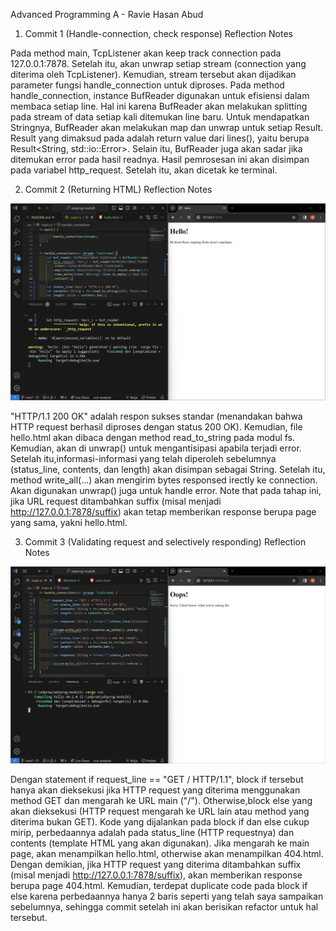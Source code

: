 Advanced Programming A - Ravie Hasan Abud

1. Commit 1 (Handle-connection, check response) Reflection Notes

Pada method main, TcpListener akan keep track connection pada 127.0.0.1:7878. Setelah itu, akan unwrap setiap stream (connection yang diterima oleh TcpListener). Kemudian, stream tersebut akan dijadikan parameter fungsi handle_connection untuk diproses. Pada method handle_connection, instance BufReader digunakan untuk efisiensi dalam membaca setiap line. Hal ini karena BufReader akan melakukan splitting pada stream of data setiap kali ditemukan line baru. Untuk mendapatkan Stringnya, BufReader akan melakukan map dan unwrap untuk setiap Result. Result yang dimaksud pada adalah return value dari lines(), yaitu berupa Result<String, std::io::Error>. Selain itu, BufReader juga akan sadar jika ditemukan error pada hasil readnya. Hasil pemrosesan ini akan disimpan pada variabel http_request. Setelah itu, akan dicetak ke terminal.

2. Commit 2 (Returning HTML) Reflection Notes

![Commit 2 screen capture](/assets/images/commit2.png)

"HTTP/1.1 200 OK" adalah respon sukses standar (menandakan bahwa HTTP request berhasil diproses dengan status 200 OK). Kemudian, file hello.html akan dibaca dengan method read_to_string pada modul fs. Kemudian, akan di unwrap() untuk mengantisipasi apabila terjadi error. Setelah itu,informasi-informasi yang telah diperoleh sebelumnya (status_line, contents, dan length) akan disimpan sebagai String. Setelah itu, method write_all(...) akan mengirim bytes responsed irectly ke connection. Akan digunakan unwrap() juga untuk handle error. Note that pada tahap ini, jika URL request ditambahkan suffix (misal menjadi http://127.0.0.1:7878/suffix) akan tetap memberikan response berupa page yang sama, yakni hello.html.

3. Commit 3 (Validating request and selectively responding) Reflection Notes

![Commit 3 screen capture](/assets/images/commit3.png)

Dengan statement if request_line == "GET / HTTP/1.1", block if tersebut hanya akan dieksekusi jika HTTP request yang diterima menggunakan method GET dan mengarah ke URL main ("/"). Otherwise,block else yang akan dieksekusi (HTTP request mengarah ke URL lain atau method yang diterima bukan GET). Kode yang dijalankan pada block if dan else cukup mirip, perbedaannya adalah pada status_line (HTTP requestnya) dan contents (template HTML yang akan digunakan). Jika mengarah ke main page, akan menampilkan hello.html, otherwise akan menampilkan 404.html. Dengan demikian,
jika HTTP request yang diterima ditambahkan suffix (misal menjadi http://127.0.0.1:7878/suffix), akan memberikan response berupa page 404.html. Kemudian, terdepat duplicate code pada block if else karena perbedaannya hanya 2 baris seperti yang telah saya sampaikan sebelumnya, sehingga commit setelah ini akan berisikan refactor untuk hal tersebut.